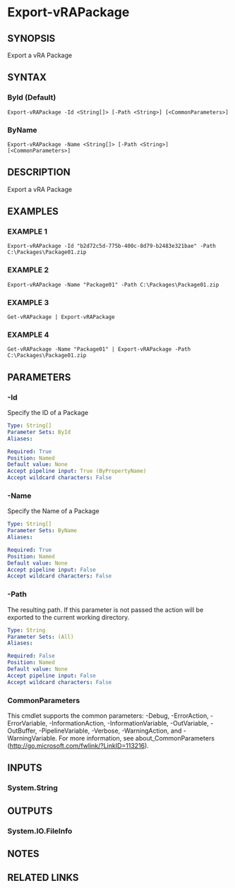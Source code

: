 # Export-vRAPackage

## SYNOPSIS
Export a vRA Package

## SYNTAX

### ById (Default)
```
Export-vRAPackage -Id <String[]> [-Path <String>] [<CommonParameters>]
```

### ByName
```
Export-vRAPackage -Name <String[]> [-Path <String>] [<CommonParameters>]
```

## DESCRIPTION
Export a vRA Package

## EXAMPLES

### EXAMPLE 1
```
Export-vRAPackage -Id "b2d72c5d-775b-400c-8d79-b2483e321bae" -Path C:\Packages\Package01.zip
```

### EXAMPLE 2
```
Export-vRAPackage -Name "Package01" -Path C:\Packages\Package01.zip
```

### EXAMPLE 3
```
Get-vRAPackage | Export-vRAPackage
```

### EXAMPLE 4
```
Get-vRAPackage -Name "Package01" | Export-vRAPackage -Path C:\Packages\Package01.zip
```

## PARAMETERS

### -Id
Specify the ID of a Package

```yaml
Type: String[]
Parameter Sets: ById
Aliases:

Required: True
Position: Named
Default value: None
Accept pipeline input: True (ByPropertyName)
Accept wildcard characters: False
```

### -Name
Specify the Name of a Package

```yaml
Type: String[]
Parameter Sets: ByName
Aliases:

Required: True
Position: Named
Default value: None
Accept pipeline input: False
Accept wildcard characters: False
```

### -Path
The resulting path.
If this parameter is not passed the action will be exported to
the current working directory.

```yaml
Type: String
Parameter Sets: (All)
Aliases:

Required: False
Position: Named
Default value: None
Accept pipeline input: False
Accept wildcard characters: False
```

### CommonParameters
This cmdlet supports the common parameters: -Debug, -ErrorAction, -ErrorVariable, -InformationAction, -InformationVariable, -OutVariable, -OutBuffer, -PipelineVariable, -Verbose, -WarningAction, and -WarningVariable.
For more information, see about_CommonParameters (http://go.microsoft.com/fwlink/?LinkID=113216).

## INPUTS

### System.String

## OUTPUTS

### System.IO.FileInfo

## NOTES

## RELATED LINKS
